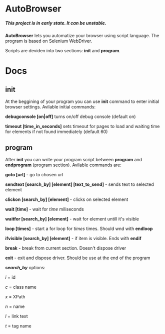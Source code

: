 # AutoBrowser
 
##### This project is in early state. It can be unstable.

**AutoBrowser** lets you automatize your browser using script language. The program is based on Selenium WebDriver.

Scripts are deviden into two sections: **init** and **program**.

# Docs
## init
At the beggining of your program you can use **init** command to enter initial browser settings. Avilable initial commands:

**debugconsole [on|off]** turns on/off debug console (default on)

**timeout [time_in_seconds]** sets timeout for pages to load and waiting time for elements if not found immediately (default 60)
## program
After **init** you can write your program script between **program** and **endprogram** (program section). Avilable commands are:

**goto [url]** - go to chosen url

**sendtext [search_by] [element] [text_to_send]** - sends text to selected element

**clickon [search_by] [element]** - clicks on selected element

**wait [time]** - wait for _time_ miliseconds

**waitfor [search_by] [element]** - wait for element untill it's visible

**loop [times]** - start a for loop for _times_ times. Should wnd with **endloop**

**ifvisible [search_by] [element]** - if item is visible. Ends with **endif**

**break** - break from current section. Doesn't dispose driver

**exit** - exit and dispose driver. Should be use at the end of the program

**_search_by_** options:

_i_ = id

_c_ = class name

_x_ = XPath

_n_ = name

_l_ = link text

_t_ = tag name
